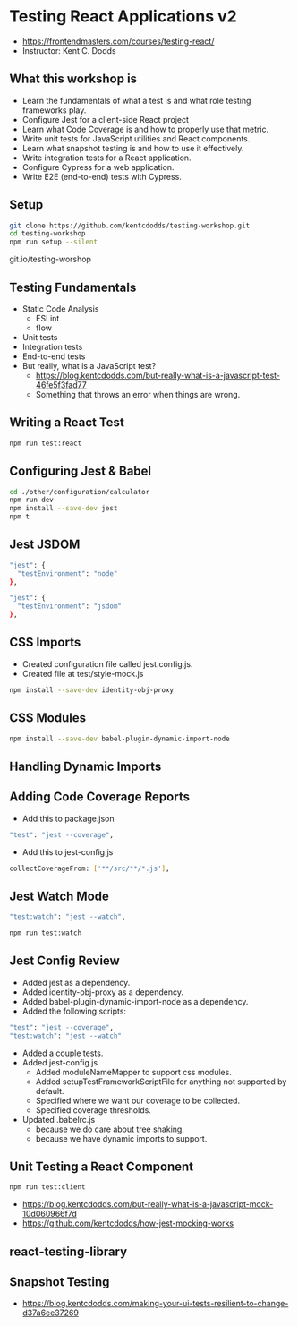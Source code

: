# Testing React Applications v2

* <https://frontendmasters.com/courses/testing-react/>
* Instructor: Kent C. Dodds

## What this workshop is

* Learn the fundamentals of what a test is and what role testing frameworks play.
* Configure Jest for a client-side React project
* Learn what Code Coverage is and how to properly use that metric.
* Write unit tests for JavaScript utilities and React components.
* Learn what snapshot testing is and how to use it effectively.
* Write integration tests for a React application.
* Configure Cypress for a web application.
* Write E2E (end-to-end) tests with Cypress.

## Setup

```bash
git clone https://github.com/kentcdodds/testing-workshop.git
cd testing-workshop
npm run setup --silent
```

git.io/testing-worshop

## Testing Fundamentals

* Static Code Analysis
  * ESLint
  * flow
* Unit tests
* Integration tests
* End-to-end tests
* But really, what is a JavaScript test?
  * <https://blog.kentcdodds.com/but-really-what-is-a-javascript-test-46fe5f3fad77>
  * Something that throws an error when things are wrong.

## Writing a React Test

```bash
npm run test:react
```

## Configuring Jest & Babel

```bash
cd ./other/configuration/calculator
npm run dev
npm install --save-dev jest
npm t
```

## Jest JSDOM

```bash
"jest": {
  "testEnvironment": "node"
},
```

```bash
"jest": {
  "testEnvironment": "jsdom"
},
```

## CSS Imports

* Created configuration file called jest.config.js.
* Created file at test/style-mock.js

```bash
npm install --save-dev identity-obj-proxy
```

## CSS Modules

```bash
npm install --save-dev babel-plugin-dynamic-import-node
```

## Handling Dynamic Imports

## Adding Code Coverage Reports

* Add this to package.json

```bash
"test": "jest --coverage",
```

* Add this to jest-config.js

```bash
collectCoverageFrom: ['**/src/**/*.js'],
```

## Jest Watch Mode

```bash
"test:watch": "jest --watch",
```

```bash
npm run test:watch
```

## Jest Config Review

* Added jest as a dependency.
* Added identity-obj-proxy as a dependency.
* Added babel-plugin-dynamic-import-node as a dependency.
* Added the following scripts:

```bash
"test": "jest --coverage",
"test:watch": "jest --watch"
```

* Added a couple tests.
* Added jest-config.js
  * Added moduleNameMapper to support css modules.
  * Added setupTestFrameworkScriptFile for anything not supported by default.
  * Specified where we want our coverage to be collected.
  * Specified coverage thresholds.
* Updated .babelrc.js
  * because we do care about tree shaking.
  * because we have dynamic imports to support.

## Unit Testing a React Component

```bash
npm run test:client
```

* <https://blog.kentcdodds.com/but-really-what-is-a-javascript-mock-10d060966f7d>
* <https://github.com/kentcdodds/how-jest-mocking-works>

## react-testing-library

## Snapshot Testing

* <https://blog.kentcdodds.com/making-your-ui-tests-resilient-to-change-d37a6ee37269>